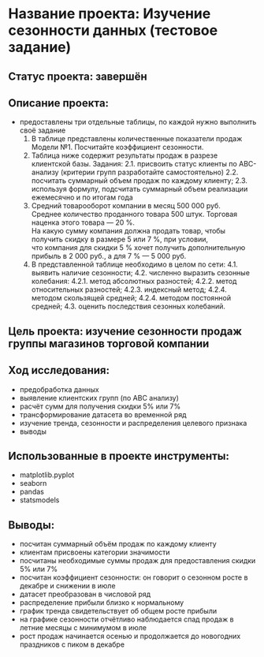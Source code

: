 # Название проекта: Изучение сезонности данных (тестовое задание)
## Статус проекта: завершён
## Описание проекта:
- предоставлены три отдельные таблицы, по каждой нужно выполнить своё задание
	1. В таблице представлены количественные показатели продаж Модели №1. Посчитайте коэффициент сезонности.
	2. Таблица ниже содержит результаты продаж в разрезе клиентской базы. Задания:
	2.1. присвоить статус клиенты по АВС-анализу (критерии групп разработайте самостоятельно)
	2.2. посчитать суммарный объем продаж по каждому клиенту;
	2.3. используя формулу, подсчитать суммарный объем реализации ежемесячно и по итогам года
	3. Средний товарооборот компании в месяц 500 000 руб. 
	<br>Среднее количество проданного товара 500 штук. Торговая наценка этого товара — 20 %. 
	<br>На какую сумму компания должна продать товар, чтобы получить скидку в размере 5 или 7 %, при условии, 
	<br>что компания для скидки 5 % хочет получить дополнительную прибыль в 2 000 руб., а для 7 % — 5 000 руб. 
	4. В представленной таблице необходимо в целом по сети:
	4.1. выявить наличие сезонности;
	4.2. численно выразить сезонные колебания:
	4.2.1. метод абсолютных разностей;
	4.2.2. метод относительных разностей;
	4.2.3. индексный метод;
	4.2.4. методом скользящей средней;
	4.2.4. методом постоянной средней;
	4.3. оценить последствия сезонных колебаний.
## Цель проекта: изучение сезонности продаж группы магазинов торговой компании
## Ход исследования:
- предобработка данных
- выявление клиентских групп (по ABC анализу)
- расчёт сумм для получения скидки 5% или 7%
- трансформирование датасета во временной ряд
- изучение тренда, сезонности и распределения целевого признака
- выводы
## Использованные в проекте инструменты:
- matplotlib.pyplot
- seaborn
- pandas
- statsmodels
## Выводы:
- посчитан суммарный объём продаж по каждому клиенту
- клиентам присвоены категории значимости
- посчитаны необходимые суммы продаж для предоставления скидки 5% или 7%
- посчитан коэффициент сезонности: он говорит о сезонном росте в декабре и снижении в июле
- датасет преобразован в числовой ряд
- распределение прибыли близко к нормальному
- график тренда свидетельствует об общем росте прибыли
- на графике сезонности отчётливо наблюдается спад продаж в летние месяцы с минимумом в июле
- рост продаж начинается осенью и продолжается до новогодних праздников с пиком в декабре
